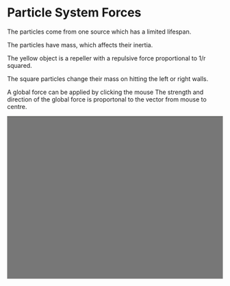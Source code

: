 <h1 >Particle System Forces </h1>

The particles come from one source which has a limited lifespan.

The particles have mass, which affects their inertia.

The yellow object is a repeller with a repulsive force proportional to 1/r squared.

The square particles change their mass on hitting the left or right walls.

A global force can be applied by clicking the mouse 
The strength and direction of the global force is proportonal to the vector from mouse to centre.

![](PS1.gif)
